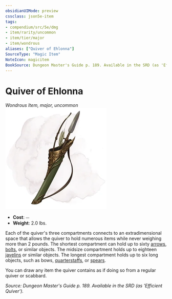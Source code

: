 ```yaml
---
obsidianUIMode: preview
cssclass: json5e-item
tags:
- compendium/src/5e/dmg
- item/rarity/uncommon
- item/tier/major
- item/wondrous
aliases: ["Quiver of Ehlonna"]
SourceType: "Magic Item"
NoteIcon: magicitem
BookSource: Dungeon Master's Guide p. 189. Available in the SRD (as 'Efficient Quiver').
---
```

# Quiver of Ehlonna
*Wondrous Item, major, uncommon*  
![](https://raw.githubusercontent.com/5etools-mirror-2/5etools-img/main/items/DMG/Quiver%20of%20Ehlonna.webp#right)  

- **Cost**: ⏤
- **Weight**: 2.0 lbs.

Each of the quiver's three compartments connects to an extradimensional space that allows the quiver to hold numerous items while never weighing more than 2 pounds. The shortest compartment can hold up to sixty [arrows](/2-Mechanics/CLI/items/arrow.md), [bolts](/2-Mechanics/CLI/items/crossbow-bolt.md), or similar objects. The midsize compartment holds up to eighteen [javelins](/2-Mechanics/CLI/items/javelin.md) or similar objects. The longest compartment holds up to six long objects, such as bows, [quarterstaffs](/2-Mechanics/CLI/items/quarterstaff.md), or [spears](/2-Mechanics/CLI/items/spear.md).

You can draw any item the quiver contains as if doing so from a regular quiver or scabbard.

*Source: Dungeon Master's Guide p. 189. Available in the SRD (as 'Efficient Quiver').*